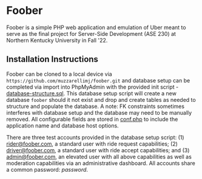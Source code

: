 # Foober

Foober is a simple PHP web application and emulation of Uber meant to serve as the final project for Server-Side Development (ASE 230) at Northern Kentucky University in Fall '22.

## Installation Instructions

Foober can be cloned to a local device via `https://github.com/muzzarellimj/foober.git` and database setup can be completed via import into PhpMyAdmin with the provided init script - [database-structure.sql](/asset/init/database-structure.sql). This database setup script will create a new database `foober` should it not exist and drop and create tables as needed to structure and populate the database. A note: FK constraints sometimes interferes with database setup and the database may need to be manually removed. All configurable fields are stored in [conf.php](/src/conf.php) to include the application name and database host options.

There are three test accounts provided in the database setup script: (1) rider@foober.com, a standard user with ride request capabilities; (2) driver@foober.com, a standard user with ride accept capabilities; and (3) admin@foober.com, an elevated user with all above capabilities as well as moderation capabilities via an administrative dashboard. All accounts share a common password: *password*.